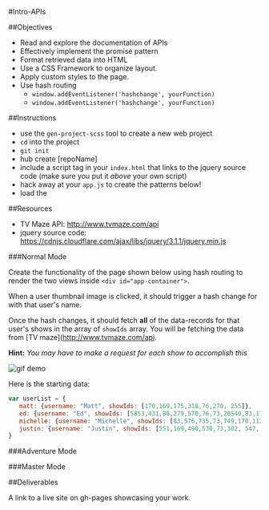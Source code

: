 #Intro-APIs

##Objectives

  * Read and explore the documentation of APIs
  * Effectively implement the promise pattern
  * Format retrieved data into HTML
  * Use a CSS Framework to organize layout.
  * Apply custom styles to the page.
  * Use hash routing
    - `window.addEventListener('hashchange', yourFunction)`
    - `window.addEventListener('hashchange', yourFunction)`

##Instructions

* use the `gen-project-scss` tool to create a new web project
* `cd` into the project
* `git init`
* hub create [repoName]
* include a script tag in your `index.html` that links to the jquery source code (make sure you put it *above* your own script)
* hack away at your `app.js` to create the patterns below!
* load the

##Resources

 * TV Maze API: http://www.tvmaze.com/api
 * jquery source code: https://cdnjs.cloudflare.com/ajax/libs/jquery/3.1.1/jquery.min.js




###Normal Mode

Create the functionality of the page shown below using hash routing to render the two views inside `<div id="app-container">`.

When a user thumbnail image is clicked, it should trigger a hash change for with that user's name.

Once the hash changes, it should fetch **all** of the data-records for that user's shows in the array of `showIds` array. You will be fetching the data from [TV maze](http://www.tvmaze.com/api.

**Hint:** *You may have to make a request for each show to accomplish this*

![gif demo](./netflix-ui-assignment-demo.gif)


Here is the starting data:
```js
var userList = {
   matt: {username: "Matt", showIds: [170,169,175,318,76,270, 255]},
   ed: {username: "Ed", showIds: [5853,431,80,279,570,76,73,20540,83,17119]},
   michelle: {username: "Michelle", showIds: [83,576,735,73,749,170,112,80]},
   justin: {username: "Justin", showIds: [551,169,490,530,73,302, 547, 532]},
}
```



###Adventure Mode

###Master Mode

##Deliverables

A link to a live site on gh-pages showcasing your work.
